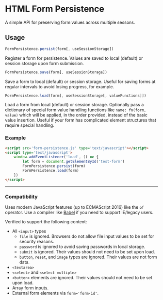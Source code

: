 # HTML Form Persistence #

A simple API for preserving form values across multiple sessons.

## Usage ##

```javascript
FormPersistence.persist(form[, useSessionStorage])
```

Register a form for persistence. Values are saved to local (default) or session storage upon form submission.

```javascript
FormPersistence.save(form[, useSessionStorage])
```

Save a form to local (default) or session storage. Useful for saving forms at regular intervals to avoid losing progress, for example.

```javascript
FormPersistence.load(form[, useSessionStorage[, valueFunctions]])
```

Load a form from local (default) or session storage. Optionally pass a dictionary of special form value handling functions like `name: fn(form, value)` which will be applied, in the order provided, instead of the basic value insertion. Useful if your form has complicated element structures that require special handling.

### Example ###

```html
<script src='form-persistence.js' type='text/javascript'></script>
<script type='text/javascript'>
    window.addEventListener('load', () => {
        let form = document.getElementById('test-form')
        FormPersistence.persist(form)
        FormPersistence.load(form)
    })
</script>
```


---

### Compatibility ###

Uses modern JavaScript features (up to ECMAScript 2016) like the `of` operator. Use a compiler like [Babel](https://github.com/babel/babel) if you need to support IE/legacy users.

Verified to support the following content:
* All `<input>` types
    * `file` is ignored. Browsers do not allow file input values to be set for security reasons.
    * `password` is ignored to avoid saving passwords in local storage.
    * `submit` is ignored. Their values should not need to be set upon load.
    * `button`, `reset`, and `image` types are ignored. Their values are not form data.
* `<textarea>`
* `<select>` and `<select multiple>`
* `<button>` elements are ignored. Their values should not need to be set upon load.
* Array form inputs.
* External form elements via `form='form-id'`.